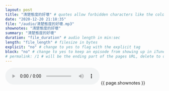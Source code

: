 ```yaml
---
layout: post
title: "清楚態度的好壞" # quotes allow forbidden characters like the colon
date: "2020-12-20 21:18:35"
file: "/audio/清楚態度的好壞.mp3"
shownotes: "清楚態度的好壞"
summary: "清楚態度的好壞"
duration: "file_duration" # audio length in min:sec
length: "file_length" # filesize in bytes
explicit: "no" # change to yes to flag with the explicit tag
block: "no" # change to yes to keep an episode from showing up in iTunes
# permalink: /1 # will be the ending part of the pages URL, delete to default to the title
---
```


<audio controls>
<source src="{{site.url}}{{site.baseurl}}{{ page.file }}" type="audio/x-mp3">
Your browser does not support the audio element.
</audio>
{{ page.shownotes }}
